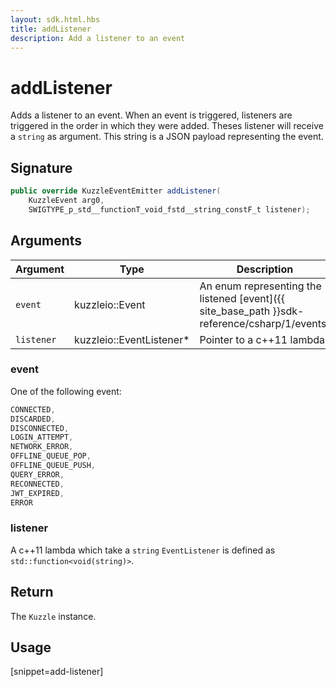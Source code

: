 ```yaml
---
layout: sdk.html.hbs
title: addListener
description: Add a listener to an event
---
```


# addListener

Adds a listener to an event.
When an event is triggered, listeners are triggered in the order in which they were added.
Theses listener will receive a `string` as argument. This string is a JSON payload representing the event.

## Signature

```csharp
public override KuzzleEventEmitter addListener(
    KuzzleEvent arg0, 
    SWIGTYPE_p_std__functionT_void_fstd__string_constF_t listener);

```

## Arguments

| Argument   | Type                      | Description            |
| ---------- | ------------------------- | ------------------------|
| `event`    | kuzzleio::Event           | An enum representing the listened [event]({{ site_base_path }}sdk-reference/csharp/1/events) |
| `listener` | kuzzleio::EventListener\* | Pointer to a c++11 lambda   |

### event

One of the following event:

```csharp
CONNECTED,
DISCARDED,
DISCONNECTED,
LOGIN_ATTEMPT,
NETWORK_ERROR,
OFFLINE_QUEUE_POP,
OFFLINE_QUEUE_PUSH,
QUERY_ERROR,
RECONNECTED,
JWT_EXPIRED,
ERROR
```

### listener

A c++11 lambda which take a `string`
`EventListener` is defined as `std::function<void(string)>`.

## Return

The `Kuzzle` instance.

## Usage

[snippet=add-listener]
